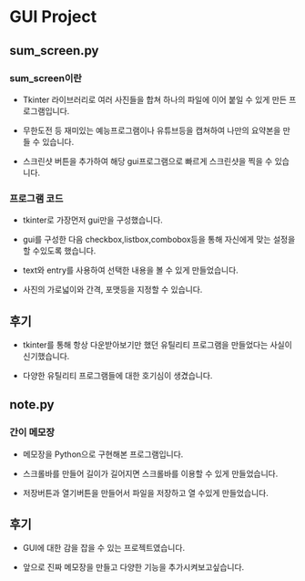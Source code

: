 GUI Project
============
sum_screen.py
------------
### sum_screen이란

* Tkinter 라이브러리로 여러 사진들을 합쳐 하나의 파일에 이어 붙일 수 있게 만든 프로그램입니다.

* 무한도전 등 재미있는 예능프로그램이나 유튜브등을 캡쳐하여 나만의 요약본을 만들 수 있습니다.

* 스크린샷 버튼을 추가하여 해당 gui프로그램으로 빠르게 스크린샷을 찍을 수 있습니다.

### 프로그램 코드

* tkinter로 가장먼저 gui만을 구성했습니다.

* gui를 구성한 다음 checkbox,listbox,combobox등을 통해 자신에게 맞는 설정을 할 수있도록 했습니다.

* text와 entry를 사용하여 선택한 내용을 볼 수 있게 만들었습니다.

* 사진의 가로넓이와 간격, 포맷등을 지정할 수 있습니다.

후기
----

* tkinter를 통해 항상 다운받아보기만 했던 유틸리티 프로그램을 만들었다는 사실이 신기했습니다.

* 다양한 유틸리티 프로그램들에 대한 호기심이 생겼습니다.

note.py
------------
### 간이 메모장

* 메모장을 Python으로 구현해본 프로그램입니다.

* 스크롤바를 만들어 길이가 길어지면 스크롤바를 이용할 수 있게 만들었습니다.

* 저장버튼과 열기버튼을 만들어서 파일을 저장하고 열 수있게 만들었습니다.

후기
----

* GUI에 대한 감을 잡을 수 있는 프로젝트였습니다.

* 앞으로 진짜 메모장을 만들고 다양한 기능을 추가시켜보고싶습니다.
